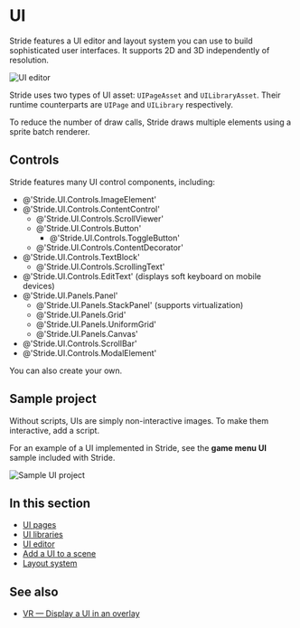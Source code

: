 # UI

Stride features a UI editor and layout system you can use to build sophisticated user interfaces. It supports 2D and 3D independently of resolution.

![UI editor](media/ui-editor.png)

Stride uses two types of UI asset: `UIPageAsset` and `UILibraryAsset`. Their runtime counterparts are `UIPage` and `UILibrary` respectively.

To reduce the number of draw calls, Stride draws multiple elements using a sprite batch renderer.

## Controls

Stride features many UI control components, including:

* @'Stride.UI.Controls.ImageElement'
* @'Stride.UI.Controls.ContentControl'
   * @'Stride.UI.Controls.ScrollViewer'
   * @'Stride.UI.Controls.Button'
      * @'Stride.UI.Controls.ToggleButton'
   * @'Stride.UI.Controls.ContentDecorator'
* @'Stride.UI.Controls.TextBlock'
   * @'Stride.UI.Controls.ScrollingText'
* @'Stride.UI.Controls.EditText' (displays soft keyboard on mobile devices)
* @'Stride.UI.Panels.Panel'
   * @'Stride.UI.Panels.StackPanel' (supports virtualization)
   * @'Stride.UI.Panels.Grid'
   * @'Stride.UI.Panels.UniformGrid'
   * @'Stride.UI.Panels.Canvas'
* @'Stride.UI.Controls.ScrollBar'
* @'Stride.UI.Controls.ModalElement'

You can also create your own.

## Sample project

Without scripts, UIs are simply non-interactive images. To make them interactive, add a script.

For an example of a UI implemented in Stride, see the **game menu UI** sample included with Stride.

![Sample UI project](media/ui-sample-project.png)

## In this section

* [UI pages](ui-pages.md)
* [UI libraries](ui-libraries.md)
* [UI editor](ui-editor.md)
* [Add a UI to a scene](add-a-ui-to-a-scene.md)
* [Layout system](layout-system.md)

## See also

* [VR — Display a UI in an overlay](../virtual-reality/display-a-ui-in-an-overlay.md)